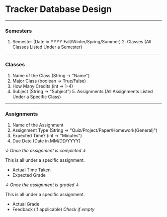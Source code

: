 # Tracker Database Design

---

### Semesters

1. Semester (Date in YYYY Fall/Winter/Spring/Summer)
    2. Classes (All Classes Listed Under a Semester)

---

### Classes

1. Name of the Class (String &rarr; "Name")
2. Major Class (boolean &rarr; True/False)
3. How Many Credits (int &rarr; 1-4)
4. Subject (String &rarr; "Subject")
    5. Assignments (All Assignments Listed Under a Specific Class)

---

### Assignments

1. Name of the Assignment
2. Assignment Type (String &rarr; "Quiz/Project/Paper/Homework(General)")
3. Expected Time? (int &rarr; "Minutes")
4. Due Date (Date in MM/DD/YYYY)

*&darr; Once the assignment is completed &darr;*

This is all under a specific assignment.
- Actual Time Taken
- Expected Grade

*&darr; Once the assignment is graded &darr;*

This is all under a specific assignment.
- Actual Grade
- Feedback (if applicable)
    *Check if empty*
